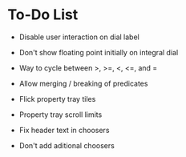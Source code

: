 # To-Do List

- Disable user interaction on dial label
- Don't show floating point initially on integral dial
- Way to cycle between >, >=, <, <=, and =
- Allow merging / breaking of predicates

- Flick property tray tiles
- Property tray scroll limits
- Fix header text in choosers
- Don't add aditional choosers